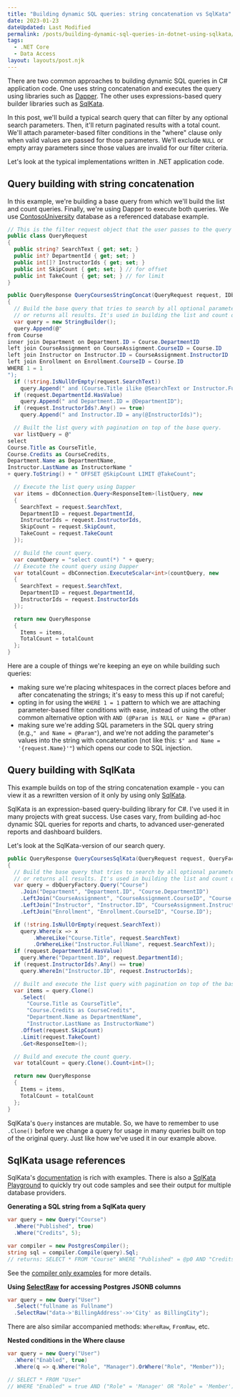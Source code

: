```yaml
---
title: "Building dynamic SQL queries: string concatenation vs SqlKata"
date: 2023-01-23
dateUpdated: Last Modified
permalink: /posts/building-dynamic-sql-queries-in-dotnet-using-sqlkata/
tags:
  - .NET Core
  - Data Access
layout: layouts/post.njk
---
```


There are two common approaches to building dynamic SQL queries in C# application code. One uses string concatenation and executes the query using libraries such as [Dapper](https://github.com/DapperLib/Dapper/blob/main/Readme.md). The other uses expressions-based query builder libraries such as [SqlKata](https://sqlkata.com/).

In this post, we'll build a typical search query that can filter by any optional search parameters. Then, it'll return paginated results with a total count. We'll attach parameter-based filter conditions in the "where" clause only when valid values are passed for those parameters. We'll exclude `NULL` or empty array parameters since those values are invalid for our filter criteria.

Let's look at the typical implementations written in .NET application code.

## Query building with string concatenation

In this example, we're building a base query from which we'll build the list and count queries. Finally, we're using Dapper to execute both queries. We use [ContosoUniversity](https://learn.microsoft.com/en-us/aspnet/core/data/ef-mvc/complex-data-model/_static/diagram.png?view=aspnetcore-7.0) database as a referenced database example.

```csharp
// This is the filter request object that the user passes to the query
public class QueryRequest
{
  public string? SearchText { get; set; }
  public int? DepartmentId { get; set; }
  public int[]? InstructorIds { get; set; }
  public int SkipCount { get; set; } // for offset
  public int TakeCount { get; set; } // for limit
}

public QueryResponse QueryCoursesStringConcat(QueryRequest request, IDbConnection dbConnection)
{
  // Build the base query that tries to search by all optional parameters if provided,
  // or returns all results. It's used in building the list and count queries bellow.
  var query = new StringBuilder();
  query.Append(@"
from Course
inner join Department on Department.ID = Course.DepartmentID
left join CourseAssignment on CourseAssignment.CourseID = Course.ID
left join Instructor on Instructor.ID = CourseAssignment.InstructorID
left join Enrollment on Enrollment.CourseID = Course.ID
WHERE 1 = 1
");
  if (!string.IsNullOrEmpty(request.SearchText))
    query.Append(" and (Course.Title ilike @SearchText or Instructor.FullName ilike @SearchText)");
  if (request.DepartmentId.HasValue)
    query.Append(" and Department.ID = @DepartmentID");
  if (request.InstructorIds?.Any() == true)
    query.Append(" and Instructor.ID = any(@InstructorIds)");

  // Built the list query with pagination on top of the base query.
  var listQuery = @"
select 
Course.Title as CourseTitle,
Course.Credits as CourseCredits,
Department.Name as DepartmentName,
Instructor.LastName as InstructorName "
+ query.ToString() + " OFFSET @SkipCount LIMIT @TakeCount";

  // Execute the list query using Dapper
  var items = dbConnection.Query<ResponseItem>(listQuery, new
  {
    SearchText = request.SearchText,
    DepartmentID = request.DepartmentId,
    InstructorIds = request.InstructorIds,
    SkipCount = request.SkipCount,
    TakeCount = request.TakeCount
  });

  // Build the count query.
  var countQuery = "select count(*) " + query;
  // Execute the count query using Dapper
  var totalCount = dbConnection.ExecuteScalar<int>(countQuery, new
  {
    SearchText = request.SearchText,
    DepartmentID = request.DepartmentId,
    InstructorIds = request.InstructorIds
  });

  return new QueryResponse
  {
    Items = items,
    TotalCount = totalCount
  };
}
```

Here are a couple of things we're keeping an eye on while building such queries:
- making sure we're placing whitespaces in the correct places before and after concatenating the strings; it's easy to mess this up if not careful;
- opting in for using the `WHERE 1 = 1` pattern to which we are attaching parameter-based filter conditions with ease, instead of using the other common alternative option with `AND (@Param is NULL or Name = @Param)`
- making sure we're adding SQL parameters in the SQL query string (e.g.,`" and Name = @Param"`), and we're not adding the parameter's values into the string with concatenation (not like this: `$" and Name = '{request.Name}'"`) which opens our code to SQL injection.

## Query building with SqlKata

This example builds on top of the string concatenation example - you can view it as a rewritten version of it only by using only [SqlKata](https://sqlkata.com/).

SqlKata is an expression-based query-building library for C#. I've used it in many projects with great success. Use cases vary, from building ad-hoc dynamic SQL queries for reports and charts, to advanced user-generated reports and dashboard builders.

Let's look at the SqlKata-version of our search query.

```csharp
public QueryResponse QueryCoursesSqlKata(QueryRequest request, QueryFactory dbQueryFactory)
{
  // Build the base query that tries to search by all optional parameters if provided,
  // or returns all results. It's used in building the list and count queries bellow.
  var query = dbQueryFactory.Query("Course")
    .Join("Department", "Department.ID", "Course.DepartmentID")
    .LeftJoin("CourseAssignment", "CourseAssignment.CourseID", "Course.ID")
    .LeftJoin("Instructor", "Instructor.ID", "CourseAssignment.InstructorID")
    .LeftJoin("Enrollment", "Enrollment.CourseID", "Course.ID");

  if (!string.IsNullOrEmpty(request.SearchText))
    query.Where(x => x
        .WhereLike("Course.Title", request.SearchText)
        .OrWhereLike("Instructor.FullName", request.SearchText));
  if (request.DepartmentId.HasValue)
    query.Where("Department.ID", request.DepartmentId);
  if (request.InstructorIds?.Any() == true)
    query.WhereIn("Instructor.ID", request.InstructorIds);

  // Built and execute the list query with pagination on top of the base query.
  var items = query.Clone()
    .Select(
      "Course.Title as CourseTitle",
      "Course.Credits as CourseCredits",
      "Department.Name as DepartmentName",
      "Instructor.LastName as InstructorName")
    .Offset(request.SkipCount)
    .Limit(request.TakeCount)
    .Get<ResponseItem>();

  // Build and execute the count query.
  var totalCount = query.Clone().Count<int>();

  return new QueryResponse
  {
    Items = items,
    TotalCount = totalCount
  };
}
```

SqlKata's `Query` instances are mutable. So, we have to remember to use `.Clone()` before we change a query for usage in many queries built on top of the original query. Just like how we've used it in our example above.

## SqlKata usage references

SqlKata's [documentation](https://sqlkata.com/docs) is rich with examples. There is also a [SqlKata Playground](https://sqlkata.com/playground) to quickly try out code samples and see their output for multiple database providers.

**Generating a SQL string from a SqlKata query**
```csharp
var query = new Query("Course")
  .Where("Published", true)
  .Where("Credits", 5);

var compiler = new PostgresCompiler();
string sql = compiler.Compile(query).Sql;
// returns: SELECT * FROM "Course" WHERE "Published" = @p0 AND "Credits" = @p1
```
See the [compiler only examples](https://sqlkata.com/docs/#compile-only-example) for more details.

**Using [SelectRaw](https://sqlkata.com/docs/select#raw) for accessing Postgres JSONB columns**
```csharp
var query = new Query("User")
  .Select("fullname as Fullname")
  .SelectRaw("data->'BillingAddress'->>'City' as BillingCity");
```
There are also similar accompanied methods: `WhereRaw`, `FromRaw`, etc.

**Nested conditions in the Where clause**
```csharp
var query = new Query("User")
  .Where("Enabled", true)
  .Where(q => q.Where("Role", "Manager").OrWhere("Role", "Member"));

// SELECT * FROM "User" 
// WHERE "Enabled" = true AND ("Role" = 'Manager' OR "Role" = 'Member')
```
